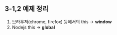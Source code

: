 ## 3-1,2 예제 정리


1. 브라우저(chrome, firefox) 등에서의 this &rarr; **window**
2. Nodejs this &rarr; **global**




